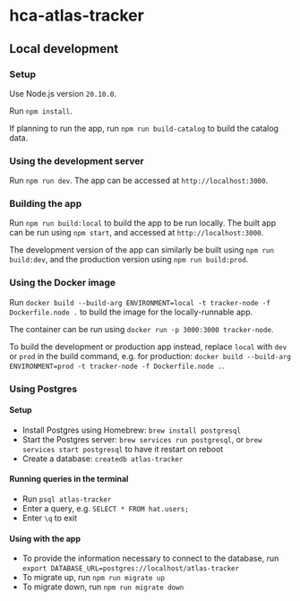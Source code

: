 # hca-atlas-tracker

## Local development

### Setup

Use Node.js version `20.10.0`.

Run `npm install`.

If planning to run the app, run `npm run build-catalog` to build the catalog data.

### Using the development server

Run `npm run dev`. The app can be accessed at `http://localhost:3000`.

### Building the app

Run `npm run build:local` to build the app to be run locally. The built app can be run using `npm start`, and accessed at `http://localhost:3000`.

The development version of the app can similarly be built using `npm run build:dev`, and the production version using `npm run build:prod`.

### Using the Docker image

Run `docker build --build-arg ENVIRONMENT=local -t tracker-node -f Dockerfile.node .` to build the image for the locally-runnable app.

The container can be run using `docker run -p 3000:3000 tracker-node`.

To build the development or production app instead, replace `local` with `dev` or `prod` in the build command, e.g. for production: `docker build --build-arg ENVIRONMENT=prod -t tracker-node -f Dockerfile.node .`.

### Using Postgres

#### Setup

- Install Postgres using Homebrew: `brew install postgresql`
- Start the Postgres server: `brew services run postgresql`, or `brew services start postgresql` to have it restart on reboot
- Create a database: `createdb atlas-tracker`

#### Running queries in the terminal

- Run `psql atlas-tracker`
- Enter a query, e.g. `SELECT * FROM hat.users;`
- Enter `\q` to exit

#### Using with the app

- To provide the information necessary to connect to the database, run `export DATABASE_URL=postgres://localhost/atlas-tracker`
- To migrate up, run `npm run migrate up`
- To migrate down, run `npm run migrate down`
